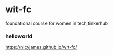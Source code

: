 # wit-fc
foundational course for women in tech,tinkerhub
### helloworld
https://nicyjames.github.io/wit-fc/
